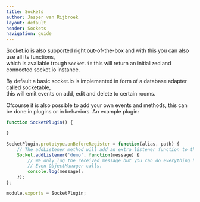 ```yaml
---
title: Sockets
author: Jasper van Rijbroek
layout: default
header: Sockets
navigation: guide
---
```


[Socket.io](http://socket.io) is also supported right out-of-the-box and with this you can also use all its functions,  
which is available trough ```Socket.io``` this will return an initialized and connected socket.io instance.

By default a basic socket.io is implemented in form of a database adapter called socketable,  
this will emit events on add, edit and delete to certain rooms.

Ofcourse it is also possible to add your own events and methods, this can be done in plugins or in behaviors.
An example plugin:

```javascript
function SocketPlugin() {

}

SocketPlugin.prototype.onBeforeRegister = function(alias, path) {
    // The addListener method will add an extra listener function to the sockets.
    Socket.addListener('demo', function(message) {
        // We only log the received message but you can do everything here.
        // Even ObjectManager calls.
        console.log(message);
    });
};

module.exports = SocketPlugin;
```